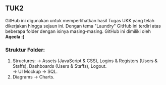 ## TUK2
GitHub ini digunakan untuk memperlihatkan hasil Tugas UKK yang telah dikerjakan hingga sejaun ini. Dengan tema "Laundry" GitHub ini terdiri atas beberapa folder dengan isinya masing-masing. GitHub ini dimiliki oleh __Aqeela :)__

### Struktur Folder:
1. Structures:
→ Assets (JavaScript & CSS), Logins & Registers (Users & Staffs), Dashboards (Users & Staffs), Logout.                    
→ UI Mockup
→ SQL.
4. Diagrams  → Charts.
